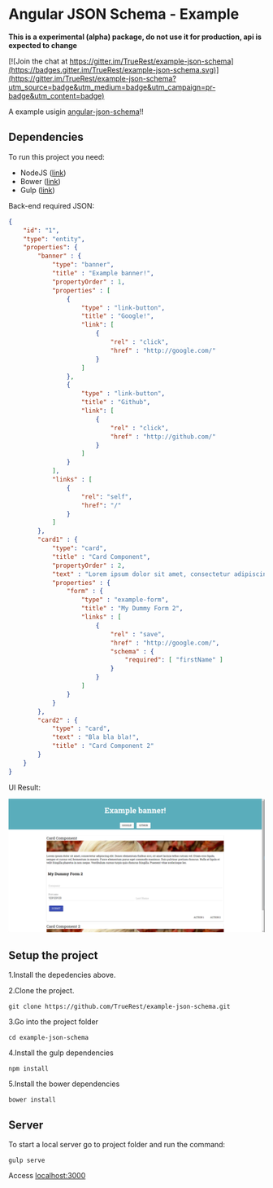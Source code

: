# Angular JSON Schema - Example

**This is a experimental (alpha) package, do not use it for production, api is expected to change**

[![Join the chat at https://gitter.im/TrueRest/example-json-schema](https://badges.gitter.im/TrueRest/example-json-schema.svg)](https://gitter.im/TrueRest/example-json-schema?utm_source=badge&utm_medium=badge&utm_campaign=pr-badge&utm_content=badge)

A example usigin [angular-json-schema](https://github.com/TrueRest/angular-json-schema)!!

## Dependencies

To run this project you need:

* NodeJS ([link](https://nodejs.org/))
* Bower ([link](http://bower.io/))
* Gulp ([link](http://gulpjs.com/))

Back-end required JSON:

```JSON
{
    "id": "1",
    "type": "entity",
    "properties": {
        "banner" : {
            "type": "banner",
            "title" : "Example banner!",
            "propertyOrder" : 1,
            "properties" : [
                {
                    "type" : "link-button",
                    "title" : "Google!",
                    "link": [
                        {
                            "rel" : "click",
                            "href" : "http://google.com/"
                        }
                    ]
                },
                {
                    "type" : "link-button",
                    "title" : "Github",
                    "link": [
                        {
                            "rel" : "click",
                            "href" : "http://github.com/"
                        }
                    ]
                }
            ],
            "links" : [
                {
                    "rel": "self",
                    "href": "/"
                }
            ]
        },
        "card1" : {
            "type": "card",
            "title" : "Card Component",
            "propertyOrder" : 2,
            "text" : "Lorem ipsum dolor sit amet, consectetur adipiscing elit. Donec elementum finibus orci, sit amet lacinia tellus rutrum vel. Etiam eros ligula, semper et cursus vel, fermentum in mauris. Fusce elementum purus eget commodo maximus. Duis pulvinar pretium rhoncus. Nulla at ligula et velit fringilla pharetra in non neque. Vestibulum cursus turpis quis rhoncus fringilla. Praesent vitae scelerisque leo.",
            "properties" : {
                "form" : {
                    "type" : "example-form",
                    "title" : "My Dummy Form 2",
                    "links" : [
                        {
                            "rel" : "save",
                            "href" : "http://google.com/",
                            "schema" : {
                                "required": [ "firstName" ]
                            }
                        }
                    ]
                }
            }
        },
        "card2" : {
            "type" : "card",
            "text" : "Bla bla bla!",
            "title" : "Card Component 2"
        }
    }
}

```

UI Result:

![alt tag](https://raw.githubusercontent.com/TrueRest/example-json-schema/master/simpleScreen.png)


## Setup the project

1.Install the depedencies above.

2.Clone the project.

```
git clone https://github.com/TrueRest/example-json-schema.git
```

3.Go into the project folder

```
cd example-json-schema
```

4.Install the gulp dependencies

```
npm install
```
5.Install the bower dependencies

```
bower install
```

## Server

To start a local server go to project folder and run the command:


```
gulp serve
```

Access [localhost:3000](localhost:3000)
